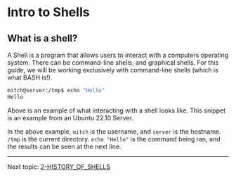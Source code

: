 # Intro to Shells
## What is a shell?
A Shell is a program that allows users to interact with a computers operating system. There can be command-line shells, and graphical shells. For this guide, we will be working exclusively with command-line shells (which is what BASH is!).

```bash
mitch@server:/tmp$ echo "Hello"
Hello
```

Above is an example of what interacting with a shell looks like. This snippet is an example from an Ubuntu 22.10 Server.

In the above example, `mitch` is the username, and `server` is the hostname. `/tmp` is the current directory. `echo "Hello"` is the command being ran, and the results can be seen at the next line.

---
Next topic: [2-HISTORY_OF_SHELLS](/docs/2-HISTORY_OF_SHELLS.md)